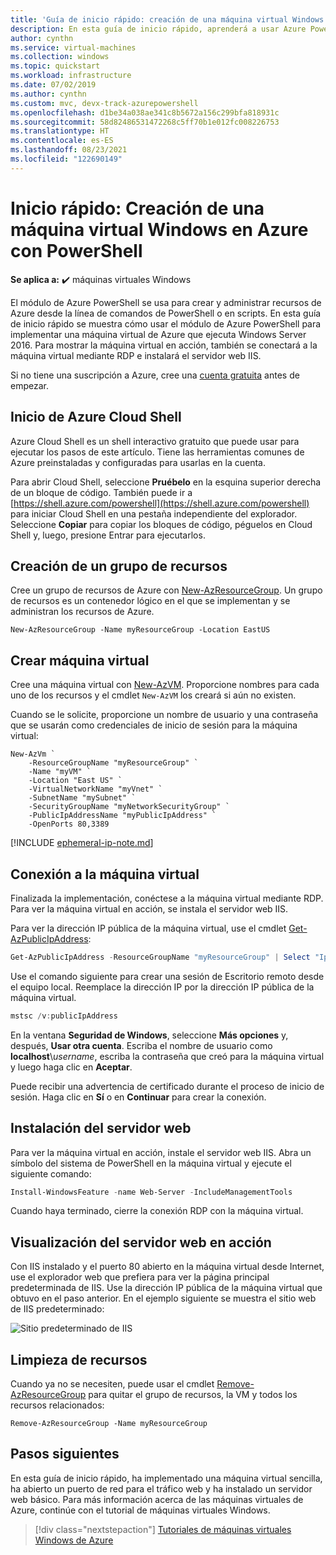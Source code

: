 ```yaml
---
title: 'Guía de inicio rápido: creación de una máquina virtual Windows con Azure PowerShell'
description: En esta guía de inicio rápido, aprenderá a usar Azure PowerShell para crear una máquina virtual Windows.
author: cynthn
ms.service: virtual-machines
ms.collection: windows
ms.topic: quickstart
ms.workload: infrastructure
ms.date: 07/02/2019
ms.author: cynthn
ms.custom: mvc, devx-track-azurepowershell
ms.openlocfilehash: d1be34a038ae341c8b5672a156c299bfa818931c
ms.sourcegitcommit: 58d82486531472268c5ff70b1e012fc008226753
ms.translationtype: HT
ms.contentlocale: es-ES
ms.lasthandoff: 08/23/2021
ms.locfileid: "122690149"
---
```

# <a name="quickstart-create-a-windows-virtual-machine-in-azure-with-powershell"></a>Inicio rápido: Creación de una máquina virtual Windows en Azure con PowerShell

**Se aplica a:** :heavy_check_mark: máquinas virtuales Windows 

El módulo de Azure PowerShell se usa para crear y administrar recursos de Azure desde la línea de comandos de PowerShell o en scripts. En esta guía de inicio rápido se muestra cómo usar el módulo de Azure PowerShell para implementar una máquina virtual de Azure que ejecuta Windows Server 2016. Para mostrar la máquina virtual en acción, también se conectará a la máquina virtual mediante RDP e instalará el servidor web IIS.

Si no tiene una suscripción a Azure, cree una [cuenta gratuita](https://azure.microsoft.com/free/?WT.mc_id=A261C142F) antes de empezar.

## <a name="launch-azure-cloud-shell"></a>Inicio de Azure Cloud Shell

Azure Cloud Shell es un shell interactivo gratuito que puede usar para ejecutar los pasos de este artículo. Tiene las herramientas comunes de Azure preinstaladas y configuradas para usarlas en la cuenta. 

Para abrir Cloud Shell, seleccione **Pruébelo** en la esquina superior derecha de un bloque de código. También puede ir a [https://shell.azure.com/powershell](https://shell.azure.com/powershell) para iniciar Cloud Shell en una pestaña independiente del explorador. Seleccione **Copiar** para copiar los bloques de código, péguelos en Cloud Shell y, luego, presione Entrar para ejecutarlos.


## <a name="create-resource-group"></a>Creación de un grupo de recursos

Cree un grupo de recursos de Azure con [New-AzResourceGroup](/powershell/module/az.resources/new-azresourcegroup). Un grupo de recursos es un contenedor lógico en el que se implementan y se administran los recursos de Azure.

```azurepowershell-interactive
New-AzResourceGroup -Name myResourceGroup -Location EastUS
```

## <a name="create-virtual-machine"></a>Crear máquina virtual

Cree una máquina virtual con [New-AzVM](/powershell/module/az.compute/new-azvm). Proporcione nombres para cada uno de los recursos y el cmdlet `New-AzVM` los creará si aún no existen.

Cuando se le solicite, proporcione un nombre de usuario y una contraseña que se usarán como credenciales de inicio de sesión para la máquina virtual:

```azurepowershell-interactive
New-AzVm `
    -ResourceGroupName "myResourceGroup" `
    -Name "myVM" `
    -Location "East US" `
    -VirtualNetworkName "myVnet" `
    -SubnetName "mySubnet" `
    -SecurityGroupName "myNetworkSecurityGroup" `
    -PublicIpAddressName "myPublicIpAddress" `
    -OpenPorts 80,3389
```

[!INCLUDE [ephemeral-ip-note.md](../../../includes/ephemeral-ip-note.md)]

## <a name="connect-to-virtual-machine"></a>Conexión a la máquina virtual

Finalizada la implementación, conéctese a la máquina virtual mediante RDP. Para ver la máquina virtual en acción, se instala el servidor web IIS.

Para ver la dirección IP pública de la máquina virtual, use el cmdlet [Get-AzPublicIpAddress](/powershell/module/az.network/get-azpublicipaddress):

```powershell
Get-AzPublicIpAddress -ResourceGroupName "myResourceGroup" | Select "IpAddress"
```

Use el comando siguiente para crear una sesión de Escritorio remoto desde el equipo local. Reemplace la dirección IP por la dirección IP pública de la máquina virtual. 

```powershell
mstsc /v:publicIpAddress
```

En la ventana **Seguridad de Windows**, seleccione **Más opciones** y, después, **Usar otra cuenta**. Escriba el nombre de usuario como **localhost**\\*username*, escriba la contraseña que creó para la máquina virtual y luego haga clic en **Aceptar**.

Puede recibir una advertencia de certificado durante el proceso de inicio de sesión. Haga clic en **Sí** o en **Continuar** para crear la conexión.

## <a name="install-web-server"></a>Instalación del servidor web

Para ver la máquina virtual en acción, instale el servidor web IIS. Abra un símbolo del sistema de PowerShell en la máquina virtual y ejecute el siguiente comando:

```powershell
Install-WindowsFeature -name Web-Server -IncludeManagementTools
```

Cuando haya terminado, cierre la conexión RDP con la máquina virtual.

## <a name="view-the-web-server-in-action"></a>Visualización del servidor web en acción

Con IIS instalado y el puerto 80 abierto en la máquina virtual desde Internet, use el explorador web que prefiera para ver la página principal predeterminada de IIS. Use la dirección IP pública de la máquina virtual que obtuvo en el paso anterior. En el ejemplo siguiente se muestra el sitio web de IIS predeterminado:

![Sitio predeterminado de IIS](./media/quick-create-powershell/default-iis-website.png)

## <a name="clean-up-resources"></a>Limpieza de recursos

Cuando ya no se necesiten, puede usar el cmdlet [Remove-AzResourceGroup](/powershell/module/az.resources/remove-azresourcegroup) para quitar el grupo de recursos, la VM y todos los recursos relacionados:

```azurepowershell-interactive
Remove-AzResourceGroup -Name myResourceGroup
```

## <a name="next-steps"></a>Pasos siguientes

En esta guía de inicio rápido, ha implementado una máquina virtual sencilla, ha abierto un puerto de red para el tráfico web y ha instalado un servidor web básico. Para más información acerca de las máquinas virtuales de Azure, continúe con el tutorial de máquinas virtuales Windows.

> [!div class="nextstepaction"]
> [Tutoriales de máquinas virtuales Windows de Azure](./tutorial-manage-vm.md)
